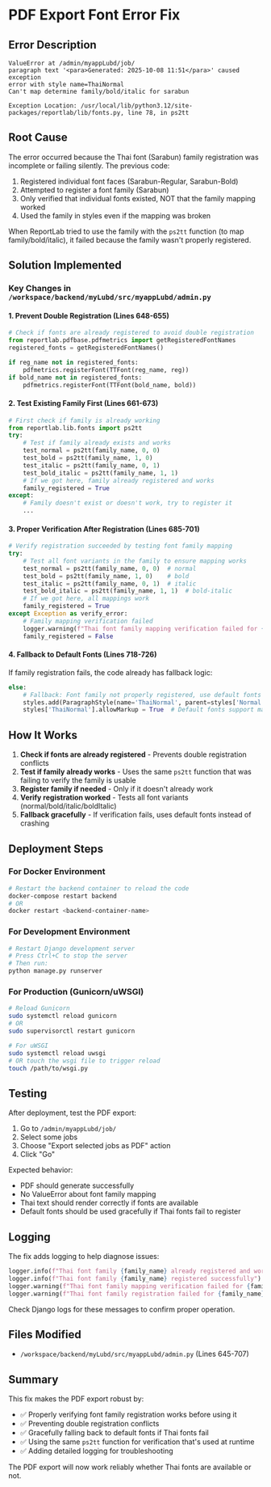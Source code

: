 # PDF Export Font Error Fix

## Error Description
```
ValueError at /admin/myappLubd/job/
paragraph text '<para>Generated: 2025-10-08 11:51</para>' caused exception 
error with style name=ThaiNormal 
Can't map determine family/bold/italic for sarabun

Exception Location: /usr/local/lib/python3.12/site-packages/reportlab/lib/fonts.py, line 78, in ps2tt
```

## Root Cause
The error occurred because the Thai font (Sarabun) family registration was incomplete or failing silently. The previous code:

1. Registered individual font faces (Sarabun-Regular, Sarabun-Bold)
2. Attempted to register a font family (Sarabun)
3. Only verified that individual fonts existed, NOT that the family mapping worked
4. Used the family in styles even if the mapping was broken

When ReportLab tried to use the family with the `ps2tt` function (to map family/bold/italic), it failed because the family wasn't properly registered.

## Solution Implemented

### Key Changes in `/workspace/backend/myLubd/src/myappLubd/admin.py`

#### 1. Prevent Double Registration (Lines 648-655)
```python
# Check if fonts are already registered to avoid double registration
from reportlab.pdfbase.pdfmetrics import getRegisteredFontNames
registered_fonts = getRegisteredFontNames()

if reg_name not in registered_fonts:
    pdfmetrics.registerFont(TTFont(reg_name, reg))
if bold_name not in registered_fonts:
    pdfmetrics.registerFont(TTFont(bold_name, bold))
```

#### 2. Test Existing Family First (Lines 661-673)
```python
# First check if family is already working
from reportlab.lib.fonts import ps2tt
try:
    # Test if family already exists and works
    test_normal = ps2tt(family_name, 0, 0)
    test_bold = ps2tt(family_name, 1, 0)
    test_italic = ps2tt(family_name, 0, 1)
    test_bold_italic = ps2tt(family_name, 1, 1)
    # If we got here, family already registered and works
    family_registered = True
except:
    # Family doesn't exist or doesn't work, try to register it
    ...
```

#### 3. Proper Verification After Registration (Lines 685-701)
```python
# Verify registration succeeded by testing font family mapping
try:
    # Test all font variants in the family to ensure mapping works
    test_normal = ps2tt(family_name, 0, 0)  # normal
    test_bold = ps2tt(family_name, 1, 0)    # bold
    test_italic = ps2tt(family_name, 0, 1)  # italic
    test_bold_italic = ps2tt(family_name, 1, 1)  # bold-italic
    # If we got here, all mappings work
    family_registered = True
except Exception as verify_error:
    # Family mapping verification failed
    logger.warning(f"Thai font family mapping verification failed for {family_name}: {verify_error}")
    family_registered = False
```

#### 4. Fallback to Default Fonts (Lines 718-726)
If family registration fails, the code already has fallback logic:
```python
else:
    # Fallback: Font family not properly registered, use default fonts
    styles.add(ParagraphStyle(name='ThaiNormal', parent=styles['Normal'], fontSize=9, leading=11))
    styles['ThaiNormal'].allowMarkup = True  # Default fonts support markup
```

## How It Works

1. **Check if fonts are already registered** - Prevents double registration conflicts
2. **Test if family already works** - Uses the same `ps2tt` function that was failing to verify the family is usable
3. **Register family if needed** - Only if it doesn't already work
4. **Verify registration worked** - Tests all font variants (normal/bold/italic/boldItalic)
5. **Fallback gracefully** - If verification fails, uses default fonts instead of crashing

## Deployment Steps

### For Docker Environment
```bash
# Restart the backend container to reload the code
docker-compose restart backend
# OR
docker restart <backend-container-name>
```

### For Development Environment
```bash
# Restart Django development server
# Press Ctrl+C to stop the server
# Then run:
python manage.py runserver
```

### For Production (Gunicorn/uWSGI)
```bash
# Reload Gunicorn
sudo systemctl reload gunicorn
# OR
sudo supervisorctl restart gunicorn

# For uWSGI
sudo systemctl reload uwsgi
# OR touch the wsgi file to trigger reload
touch /path/to/wsgi.py
```

## Testing

After deployment, test the PDF export:

1. Go to `/admin/myappLubd/job/`
2. Select some jobs
3. Choose "Export selected jobs as PDF" action
4. Click "Go"

Expected behavior:
- PDF should generate successfully
- No ValueError about font family mapping
- Thai text should render correctly if fonts are available
- Default fonts should be used gracefully if Thai fonts fail to register

## Logging

The fix adds logging to help diagnose issues:

```python
logger.info(f"Thai font family {family_name} already registered and working")
logger.info(f"Thai font family {family_name} registered successfully")
logger.warning(f"Thai font family mapping verification failed for {family_name}: {verify_error}")
logger.warning(f"Thai font family registration failed for {family_name}: {e}")
```

Check Django logs for these messages to confirm proper operation.

## Files Modified

- `/workspace/backend/myLubd/src/myappLubd/admin.py` (Lines 645-707)

## Summary

This fix makes the PDF export robust by:
- ✅ Properly verifying font family registration works before using it
- ✅ Preventing double registration conflicts
- ✅ Gracefully falling back to default fonts if Thai fonts fail
- ✅ Using the same `ps2tt` function for verification that's used at runtime
- ✅ Adding detailed logging for troubleshooting

The PDF export will now work reliably whether Thai fonts are available or not.
